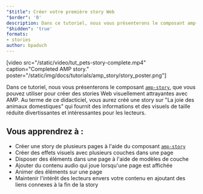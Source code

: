 ```yaml
---
"$title": Créer votre première story Web
"$order": '0'
description: Dans ce tutoriel, nous vous présenterons le composant amp-story, que vous pouvez utiliser pour créer des stories Web visuellement attrayantes avec AMP. Au terme de ce tutoriel, vous ...
"$hidden": 'true'
formats:
- stories
author: bpaduch
---
```


[video src="/static/video/tut_pets-story-complete.mp4" caption="Completed AMP story." poster="/static/img/docs/tutorials/amp_story/story_poster.png"]

Dans ce tutoriel, nous vous présenterons le composant [`amp-story`](../../../../documentation/components/reference/amp-story.md), que vous pouvez utiliser pour créer des stories Web visuellement attrayantes avec AMP. Au terme de ce didacticiel, vous aurez créé une story sur "La joie des animaux domestiques" qui fournit des informations et des visuels de taille réduite divertissantes et intéressantes pour les lecteurs.

## Vous apprendrez à :

- Créer une story de plusieurs pages à l'aide du composant [`amp-story`](../../../../documentation/components/reference/amp-story.md)
- Créer des effets visuels avec plusieurs couches dans une page
- Disposer des éléments dans une page à l'aide de modèles de couche
- Ajouter du contenu audio qui joue lorsqu'une page est affichée
- Animer des éléments sur une page
- Maintenir l'intérêt des lecteurs envers votre contenu en ajoutant des liens connexes à la fin de la story
